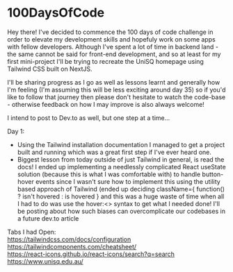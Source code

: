 # 100DaysOfCode

Hey there! I've decided to commence the 100 days of code challenge in order to elevate my development skills and hopefuly work on some apps with fellow developers.
Although I've spent a lot of time in backend land - the same cannot be said for front-end development, and so at least for my first mini-project I'll be trying to recreate the UniSQ homepage using Tailwind CSS built on NextJS.

I'll be sharing progress as I go as well as lessons learnt and generally how I'm feeling (I'm assuming this will be less exciting around day 35) so if you'd like to follow that journey then please don't hesitate to watch the code-base - otherwise feedback on how I may improve is also always welcome!

I intend to post to Dev.to as well, but one step at a time...

Day 1:
- Using the Tailwind installation documentation I managed to get a project built and running which was a great first step if I've ever heard one.
- Biggest lesson from today outside of just Tailwind in general, is read the docs! I ended up implementing a needlessly complicated React useState solution (because this is what I was comfortable with) to handle button-hover events since I wasn't sure how to implement this using the utility based approach of Tailwind (ended up deciding className={ function() ? isn't hovered : is hovered } and this was a huge waste of time when all I had to do was use the hover:<<Tailwind Utility>> syntax to get what I needed done! I'll be posting about how such biases can overcomplicate our codebases in a future dev.to article

Tabs I had Open:<br>
https://tailwindcss.com/docs/configuration<br>
https://tailwindcomponents.com/cheatsheet/<br>
https://react-icons.github.io/react-icons/search?q=search<br>
https://www.unisq.edu.au/
